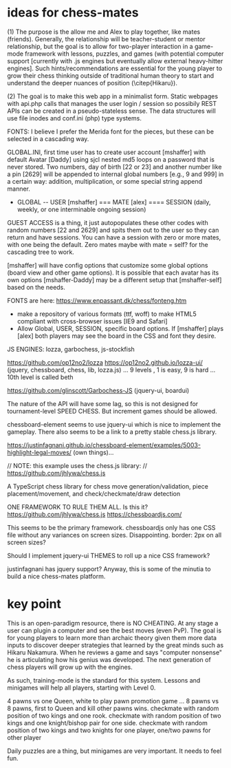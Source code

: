 # ideas for chess-mates

(1) The purpose is the allow me and Alex to play together, like mates (friends).  Generally, the relationship will be teacher-student or mentor relationship, but the goal is to allow for two-player interaction in a game-mode framework with lessons, puzzles, and games (with potential computer support [currently with .js engines but eventually allow external heavy-hitter engines].  Such hints/recommendations are essential for the young player to grow their chess thinking outside of traditional human theory to start and understand the deeper nuances of position (\citep{Hikaru}).

(2) The goal is to make this web app in a minimalist form.  Static webpages with api.php calls that manages the user login / session so possibily REST APIs can be created in a pseudo-stateless sense.  The data structures will use file inodes and conf.ini (php) type systems.

FONTS:  I believe I prefer the Merida font for the pieces, but these can be selected in a cascading way.

GLOBAL.INI, first time user has to create user account [mshaffer] with default Avatar [Daddy] using sjcl nested md5 loops on a password that is never stored.  Two numbers, day of birth [22 or 23] and another number like a pin [2629] will be appended to internal global numbers [e.g., 9 and 999] in a certain way: addition, multiplication, or some special string append manner.

- GLOBAL
-- USER [mshaffer]
=== MATE [alex] 
==== SESSION (daily, weekly, or one interminable ongoing session)

GUEST ACCESS is a thing, it just autopopulates these other codes with random numbers [22 and 2629] and spits them out to the user so they can return and have sessions.  You can have a session with zero or more mates, with one being the default.  Zero mates maybe with mate = self? for the cascading tree to work.

[mshaffer] will have config options that customize some global options (board view and other game options).  It is possible that each avatar has its own options [mshaffer-Daddy] may be a different setup that [mshaffer-self] based on the needs.

FONTS are here: https://www.enpassant.dk/chess/fonteng.htm
* make a repository of various formats (ttf, woff) to make HTML5 compliant with cross-browser issues [IE9 and Safari]
* Allow Global, USER, SESSION, specific board options.  If [mshaffer] plays [alex] both players may see the board in the CSS and font they desire.

JS ENGINES: lozza, garbochess, js-stockfish

https://github.com/op12no2/lozza 
https://op12no2.github.io/lozza-ui/ (jquery, chessboard, chess, lib, lozza.js) ... 9 levels , 1 is easy, 9 is hard ... 10th level is called beth

https://github.com/glinscott/Garbochess-JS (jquery-ui, boardui)



The nature of the API will have some lag, so this is not designed for tournament-level SPEED CHESS.  But increment games should be allowed.

chessboard-element seems to use jquery-ui which is nice to implement the gameplay.  There also seems to be a link to a pretty stable chess.js library.

https://justinfagnani.github.io/chessboard-element/examples/5003-highlight-legal-moves/ (own things)... 

// NOTE: this example uses the chess.js library:
// https://github.com/jhlywa/chess.js

A TypeScript chess library for chess move generation/validation, piece placement/movement, and check/checkmate/draw detection

ONE FRAMEWORK TO RULE THEM ALL. Is this it?
https://github.com/jhlywa/chess.js
https://chessboardjs.com/

This seems to be the primary framework.  chessboardjs only has one CSS file without any variances on screen sizes.  Disappointing.  border: 2px on all screen sizes?

Should I implement jquery-ui THEMES to roll up a nice CSS framework?

justinfagnani has jquery support?  Anyway, this is some of the minutia to build a nice chess-mates platform.

# key point

This is an open-paradigm resource, there is NO CHEATING.  At any stage a user can plugin a computer and see the best moves (even PvP).  The goal is for young players to learn more than archaic theory given them more data inputs to discover deeper strategies that learned by the great minds such as Hikaru Nakamura.  When he reviews a game and says "computer nonsense" he is articulating how his genius was developed.  The next generation of chess players will grow up with the engines.

As such, training-mode is the standard for this system.  Lessons and minigames will help all players, starting with Level 0.

4 pawns vs one Queen, white to play
pawn promotion game ... 8 pawns vs 8 pawns, first to Queen and kill other pawns wins.
checkmate with random position of two kings and one rook.
checkmate with random position of two kings and one knight/bishop pair for one side.
checkmate with random position of two kings and two knights for one player, one/two pawns for other player

Daily puzzles are a thing, but minigames are very important.  It needs to feel fun.

